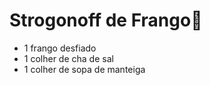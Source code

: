 # Strogonoff de Frango:chicken:



- 1 frango desfiado
- 1 colher de cha de sal
- 1 colher de sopa de manteiga

